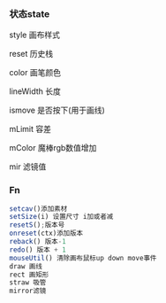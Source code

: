 ### 状态state

style 画布样式

reset 历史栈

color 画笔颜色

lineWidth 长度

ismove 是否按下(用于画线)

mLimit 容差

mColor 魔棒rgb数值增加

mir 滤镜值

### Fn

```js
setcav()添加素材
setSize(i) 设置尺寸 i加或者减
resetS();版本号
onreset(ctx)添加版本
reback() 版本-1
redo() 版本 + 1
mouseUtil() 清除画布鼠标up down move事件
draw 画线
rect 画矩形
straw 吸管
mirror滤镜
```

